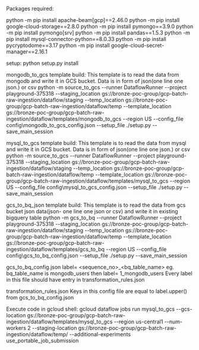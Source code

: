 Packages required:

python -m  pip install apache-beam[gcp]==2.46.0 
python -m  pip install google-cloud-storage==2.8.0
python -m pip install pymongo==3.9.0
python -m pip install pymongo[srv]
python -m pip install pandas==1.5.3
python -m pip install mysql-connector-python==8.0.33
python -m pip install pycryptodome==3.17
python -m pip install google-cloud-secret-manager==2.16.1


setup:
python setup.py install

mongodb_to_gcs template build: This template is to read the data from mongodb and write it in GCS bucket. Data is in form of json(one line one json.) or csv
python -m source_to_gcs --runner DataflowRunner  --project playground-375318  --staging_location gs://bronze-poc-group/gcp-batch-raw-ingestion/dataflow/staging  --temp_location gs://bronze-poc-group/gcp-batch-raw-ingestion/dataflow/temp --template_location gs://bronze-poc-group/gcp-batch-raw-ingestion/dataflow/templates/mongodb_to_gcs --region US --config_file config\mongodb_to_gcs_config.json  --setup_file ./setup.py --save_main_session

mysql_to_gcs template build: This template is to read the data from mysql and write it in GCS bucket. Data is in form of json(one line one json.) or csv
python -m source_to_gcs --runner DataflowRunner  --project playground-375318  --staging_location gs://bronze-poc-group/gcp-batch-raw-ingestion/dataflow/staging  --temp_location gs://bronze-poc-group/gcp-batch-raw-ingestion/dataflow/temp --template_location gs://bronze-poc-group/gcp-batch-raw-ingestion/dataflow/templates/mysql_to_gcs --region US --config_file config\mysql_to_gcs_config.json --setup_file ./setup.py --save_main_session

gcs_to_bq_json template build: This template is to read the data from gcs bucket json data(json- one line one json or csv) and write it in existing bigquery table 
python -m gcs_to_bq --runner DataflowRunner  --project playground-375318  --staging_location gs://bronze-poc-group/gcp-batch-raw-ingestion/dataflow/staging  --temp_location gs://bronze-poc-group/gcp-batch-raw-ingestion/dataflow/temp --template_location gs://bronze-poc-group/gcp-batch-raw-ingestion/dataflow/templates/gcs_to_bq --region US --config_file config\gcs_to_bq_config.json --setup_file ./setup.py --save_main_session



gcs_to_bq_config.json
label= <sequence_no>_<bq_table_name>
eg. bq_table_name is mongodb_users then label= 1_mongodb_users
Every label in this file should have entry in transformation_rules.json


transformation_rules.json
Keys in this config file are equal to label.upper() from gcs_to_bq_config.json



Execute code in gcloud shell:
gcloud dataflow jobs run mysql_to_gcs --gcs-location gs://bronze-poc-group/gcp-batch-raw-ingestion/dataflow/templates/mysql_to_gcs --region us-central1 --num-workers 2 --staging-location gs://bronze-poc-group/gcp-batch-raw-ingestion/dataflow/temp/ --additional-experiments use_portable_job_submission
